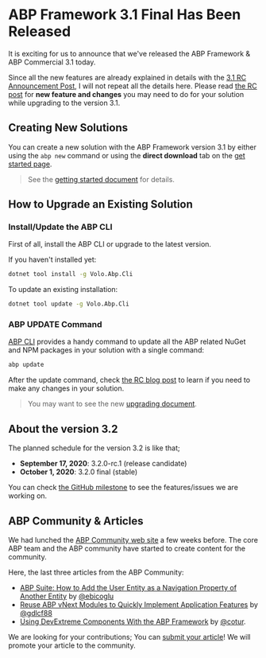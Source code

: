 # ABP Framework 3.1 Final Has Been Released

It is exciting for us to announce that we've released the ABP Framework & ABP Commercial 3.1 today.

Since all the new features are already explained in details with the [3.1 RC Announcement Post](https://blog.abp.io/abp/ABP-Framework-v3.1-RC-Has-Been-Released), I will not repeat all the details here. Please read [the RC post](https://blog.abp.io/abp/ABP-Framework-v3.1-RC-Has-Been-Released) for **new feature and changes** you may need to do for your solution while upgrading to the version 3.1.

## Creating New Solutions

You can create a new solution with the ABP Framework version 3.1 by either using the `abp new` command or using the **direct download** tab on the [get started page](https://abp.io/get-started).

> See the [getting started document](https://docs.abp.io/en/abp/latest/Getting-Started) for details.

## How to Upgrade an Existing Solution

### Install/Update the ABP CLI

First of all, install the ABP CLI or upgrade to the latest version.

If you haven't installed yet:

````bash
dotnet tool install -g Volo.Abp.Cli
````

To update an existing installation:

```bash
dotnet tool update -g Volo.Abp.Cli
```

### ABP UPDATE Command

[ABP CLI](https://docs.abp.io/en/abp/latest/CLI) provides a handy command to update all the ABP related NuGet and NPM packages in your solution with a single command:

````bash
abp update
````

After the update command, check [the RC blog post](https://blog.abp.io/abp/ABP-Framework-v3.1-RC-Has-Been-Released) to learn if you need to make any changes in your solution.

> You may want to see the new [upgrading document](https://docs.abp.io/en/abp/latest/Upgrading).

## About the version 3.2

The planned schedule for the version 3.2 is like that;

* **September 17, 2020**: 3.2.0-rc.1 (release candidate)
* **October 1, 2020**: 3.2.0 final (stable)

You can check [the GitHub milestone](https://github.com/abpframework/abp/milestone/39) to see the features/issues we are working on.

## ABP Community & Articles

We had lunched the [ABP Community web site](https://community.abp.io/) a few weeks before. The core ABP team and the ABP community have started to create content for the community.

Here, the last three articles from the ABP Community:

* [ABP Suite: How to Add the User Entity as a Navigation Property of Another Entity](https://community.abp.io/articles/abp-suite-how-to-add-the-user-entity-as-a-navigation-property-of-another-entity-furp75ex) by [@ebicoglu](https://github.com/ebicoglu)
* [Reuse ABP vNext Modules to Quickly Implement Application Features](https://community.abp.io/articles/reuse-abp-vnext-modules-to-quickly-implement-application-features-tdtmwd9w) by [@gdlcf88](https://github.com/gdlcf88)
* [Using DevExtreme Components With the ABP Framework](https://community.abp.io/articles/using-devextreme-components-with-the-abp-framework-zb8z7yqv) by [@cotur](https://github.com/cotur).

We are looking for your contributions; You can [submit your article](https://community.abp.io/articles/submit)! We will promote your article to the community.